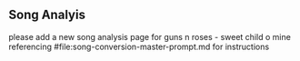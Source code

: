 ## Song Analyis
please add a new song analysis page for guns n roses - sweet child o mine  referencing #file:song-conversion-master-prompt.md for instructions